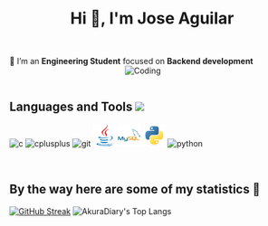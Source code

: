 <h1 align="center">Hi 👋, I'm Jose Aguilar</h1>




<p align="left"> <a href="https://twitter.com/" target="blank"><img src="https://img.shields.io/twitter/follow/?logo=twitter&style=for-the-badge" alt="" /></a> </p>

🌱 I’m an **Engineering Student** focused on **Backend development**
<img align="right" alt="Coding" width="300" src="https://i.pinimg.com/originals/81/17/8b/81178b47a8598f0c81c4799f2cdd4057.gif">


<br>
<h2 align="left">Languages and Tools <img src = "https://media2.giphy.com/media/QssGEmpkyEOhBCb7e1/giphy.gif?cid=ecf05e47a0n3gi1bfqntqmob8g9aid1oyj2wr3ds3mg700bl&rid=giphy.gif" width = 32px> </h2>
<p align="left"> 
 <img src="https://img.shields.io/badge/.NET-5C2D91?style=for-the-badge&logo=.net&logoColor=white" alt="c" width="40" height="40"/>  
 <img src="https://raw.githubusercontent.com/rahulbanerjee26/githubAboutMeGenerator/main/icons/csharp.svg" alt="cplusplus" width="40" height="40"/>  
 <img src="https://www.vectorlogo.zone/logos/git-scm/git-scm-icon.svg" alt="git" width="40" height="40"/> 
 <img src="https://raw.githubusercontent.com/devicons/devicon/master/icons/java/java-original.svg" alt="java" width="40" height="40"/> 
 <img src="https://raw.githubusercontent.com/devicons/devicon/master/icons/mysql/mysql-original-wordmark.svg" alt="mysql" width="40" height="40"/> 
 <img src="https://raw.githubusercontent.com/devicons/devicon/master/icons/python/python-original.svg" alt="python" width="40" height="40"/>   
 <img src="https://img.shields.io/badge/Visual%20Studio-5C2D91.svg?style=for-the-badge&logo=visual-studio&logoColor=white" alt="python" width="40" height="40"/> 
</p>
<br>


## By the way here are some of my statistics 🚀
[![GitHub Streak](https://github-readme-streak-stats.herokuapp.com?user=zenkyssj&theme=transparent&hide_border=true&mode=weekly&hide_longest_streak=true)](https://git.io/streak-stats)
![AkuraDiary's Top Langs](https://github-readme-stats.vercel.app/api/top-langs/?username=zenkyssj&theme=transparent&hide_border=true&layout=compact)

